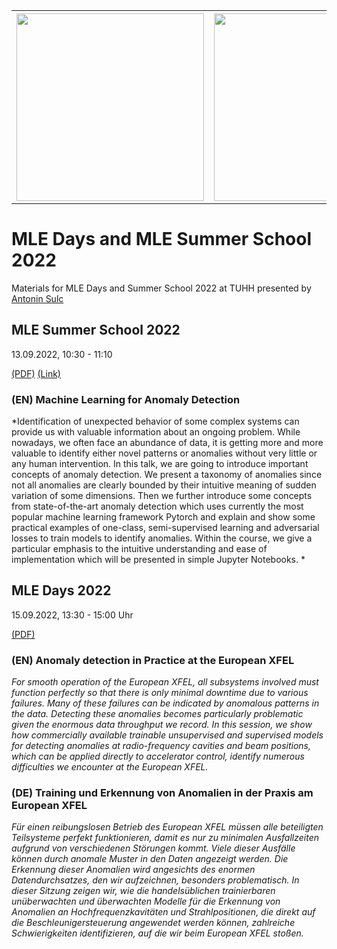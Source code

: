 <table>
  <tr>
    <th>
      <a href="https://www.mle-days.hamburg"><img src="https://www.mle-days.hamburg/assets/images/logo_mle_days_horizontal_white_22.svg"  width="300"></a>
     </th>
    <th> 
       <a href="https://www.mle-school.hamburg"><img src="https://mle-school.hamburg/assets/images/logo_mle_summer_school22_white.svg"  width="300"></a>
    </th>
  </tr>
</table>

# MLE Days and MLE Summer School 2022

Materials for MLE Days and Summer School 2022 at TUHH presented by [Antonin Sulc](http://sulcantonin.github.io)

## MLE Summer School 2022
13.09.2022, 10:30 - 11:10 

[(PDF)](https://github.com/sulcantonin/MLE2022/blob/main/MLE_Days.pdf) [(Link)](https://mle-school.hamburg/use-case-desy-i.html)

### (EN) Machine Learning for Anomaly Detection
*Identification of unexpected behavior of some complex systems can provide us with valuable information about an ongoing problem. While nowadays, we often face an abundance of data, it is getting more and more valuable to identify either novel patterns or anomalies without very little or any human intervention. In this talk, we are going to introduce important concepts of anomaly detection. We present a taxonomy of anomalies since not all anomalies are clearly bounded by their intuitive meaning of sudden variation of some dimensions. Then we further introduce some concepts from state-of-the-art anomaly detection which uses currently the most popular machine learning framework Pytorch and explain and show some practical examples of one-class, semi-supervised learning and adversarial losses to train models to identify anomalies. Within the course, we give a particular emphasis to the intuitive understanding and ease of implementation which will be presented in simple Jupyter Notebooks. *


## MLE Days 2022
15.09.2022, 13:30 - 15:00 Uhr

[(PDF)](https://github.com/sulcantonin/MLE2022/blob/main/MLE_Days.pdf)

### (EN) Anomaly detection in Practice at the European XFEL
*For smooth operation of the European XFEL, all subsystems involved must function perfectly so that there is only minimal downtime due to various failures. Many of these failures can be indicated by anomalous patterns in the data. Detecting these anomalies becomes particularly problematic given the enormous data throughput we record. In this session, we show how commercially available trainable unsupervised and supervised models for detecting anomalies at radio-frequency cavities and beam positions, which can be applied directly to accelerator control, identify numerous difficulties we encounter at the European XFEL.*

### (DE) Training und Erkennung von Anomalien in der Praxis am European XFEL
*Für einen reibungslosen Betrieb des European XFEL müssen alle beteiligten Teilsysteme perfekt funktionieren, damit es nur zu minimalen Ausfallzeiten aufgrund von verschiedenen Störungen kommt. Viele dieser Ausfälle können durch anomale Muster in den Daten angezeigt werden. Die Erkennung dieser Anomalien wird angesichts des enormen Datendurchsatzes, den wir aufzeichnen, besonders problematisch. In dieser Sitzung zeigen wir, wie die handelsüblichen trainierbaren unüberwachten und überwachten Modelle für die Erkennung von Anomalien an Hochfrequenzkavitäten und Strahlpositionen, die direkt auf die Beschleunigersteuerung angewendet werden können, zahlreiche Schwierigkeiten identifizieren, auf die wir beim European XFEL stoßen.*
